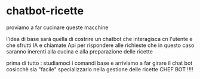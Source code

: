 # chatbot-ricette
proviamo a far cucinare queste macchine

l'idea di base sarà quella di costrire un chatbot che interagisca cn l'utente e che sfrutti IA e chiamate Api per rispondere alle richieste che in questo caso saranno inerenti alla cucina e alla preparazione delle ricette

prima di tutto : studiamoci i comandi base e arriviamo a far girare il chat bot cosicchè sia "facile" specializzarlo nella gestione delle ricette
CHEF BOT !!!!
